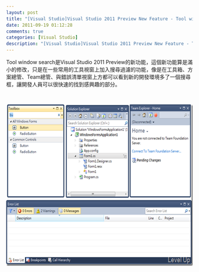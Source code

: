 ```yaml
---
layout: post
title: "[Visual Studio]Visual Studio 2011 Preview New Feature - Tool window search"
date: 2011-09-19 01:12:28
comments: true
categories: [Visual Studio]
description: "[Visual Studio]Visual Studio 2011 Preview New Feature - Tool window search"
---
```

<p>Tool window search是Visual Studio 2011 Preview的新功能，這個新功能算是滿小的修改，只是在一些常用的工具視窗上加入搜尋過濾的功能，像是在工具箱、方案總管、Team總管、與錯誤清單視窗上方都可以看到新的開發環境多了一個搜尋框，讓開發人員可以很快速的找到感興趣的部分。</p>  <p> </p>  <p><img style="border-bottom: 0px; border-left: 0px; border-top: 0px; border-right: 0px" border="0" alt="image" src="\images\posts\36674\image_thumb.png" width="644" height="436" /></p>